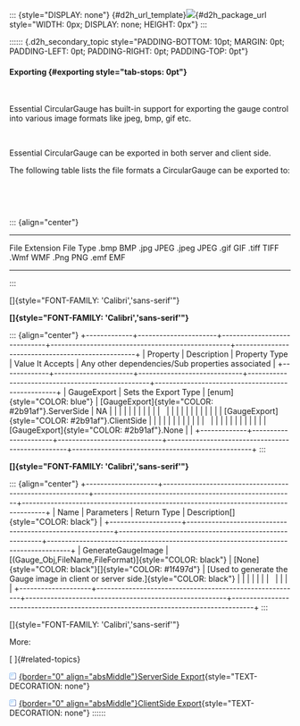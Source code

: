 ::: {style="DISPLAY: none"}
[](ms-xhelp:///?Id=d2h_url_template){#d2h_url_template}![](!package_url!){#d2h_package_url style="WIDTH: 0px; DISPLAY: none; HEIGHT: 0px"}
:::

:::::: {.d2h_secondary_topic style="PADDING-BOTTOM: 10pt; MARGIN: 0pt; PADDING-LEFT: 0pt; PADDING-RIGHT: 0pt; PADDING-TOP: 0pt"}
#### Exporting {#exporting style="tab-stops: 0pt"}

 

Essential CircularGauge has built-in support for exporting the gauge control into various image formats like jpeg, bmp, gif etc.

 

Essential CircularGauge can be exported in both server and client side.

The following table lists the file formats a CircularGauge can be exported to:

 

 

::: {align="center"}
  ---------------- -----------
  File Extension   File Type
  .bmp             BMP
  .jpg             JPEG
  .jpeg            JPEG
  .gif             GIF
  .tiff            TIFF
  .Wmf             WMF
  .Png             PNG
  .emf             EMF
  ---------------- -----------
:::

[]{style="FONT-FAMILY: 'Calibri','sans-serif'"} 

**[]{style="FONT-FAMILY: 'Calibri','sans-serif'"}** 

::: {align="center"}
+-------------+----------------------+-----------------------------+--------------------------------------------------+--------------------------------------------------+
| Property    | Description          | Property Type               | Value It Accepts                                 | Any other dependencies/Sub properties associated |
+-------------+----------------------+-----------------------------+--------------------------------------------------+--------------------------------------------------+
| GaugeExport | Sets the Export Type | [enum]{style="COLOR: blue"} | [GaugeExport]{style="COLOR: #2b91af"}.ServerSide | NA                                               |
|             |                      |                             |                                                  |                                                  |
|             |                      |                             |                                                  |                                                  |
|             |                      |                             |                                                  |                                                  |
|             |                      |                             | [GaugeExport]{style="COLOR: #2b91af"}.ClientSide |                                                  |
|             |                      |                             |                                                  |                                                  |
|             |                      |                             |                                                  |                                                  |
|             |                      |                             |                                                  |                                                  |
|             |                      |                             | [GaugeExport]{style="COLOR: #2b91af"}.None       |                                                  |
+-------------+----------------------+-----------------------------+--------------------------------------------------+--------------------------------------------------+
:::

**[]{style="FONT-FAMILY: 'Calibri','sans-serif'"}** 

::: {align="center"}
+--------------------+---------------------------------------------------------+--------------------------------------------------------+------------------------------------------------------------------------------------+
| Name               | Parameters                                              | Return Type                                            | Description[]{style="COLOR: black"}                                                |
+--------------------+---------------------------------------------------------+--------------------------------------------------------+------------------------------------------------------------------------------------+
| GenerateGaugeImage | [(Gauge_Obj,FileName,FileFormat)]{style="COLOR: black"} | [None]{style="COLOR: black"}[]{style="COLOR: #1f497d"} | [Used to generate the Gauge image in client or server side.]{style="COLOR: black"} |
|                    |                                                         |                                                        |                                                                                    |
|                    |                                                         |                                                        |                                                                                    |
+--------------------+---------------------------------------------------------+--------------------------------------------------------+------------------------------------------------------------------------------------+
:::

[]{style="FONT-FAMILY: 'Calibri','sans-serif'"} 

More:

[ ]{#related-topics}

[![](button.gif){border="0" align="absMiddle"}ServerSide Export](ms-xhelp:///?Id=c329672b-487c-426f-9b26-e40e87f1c818){style="TEXT-DECORATION: none"}

[![](button.gif){border="0" align="absMiddle"}ClientSide Export](ms-xhelp:///?Id=43853457-e32d-4f8f-8b1d-ef6f71f83622){style="TEXT-DECORATION: none"}
::::::
